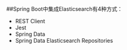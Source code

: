 ##Spring Boot中集成Elasticsearch有4种方式：
* REST Client
* Jest
* Spring Data
* Spring Data Elasticsearch Repositories